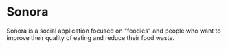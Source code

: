 # Sonora
Sonora is a social application focused on "foodies" and people who want to improve their quality of eating and reduce their food waste.
